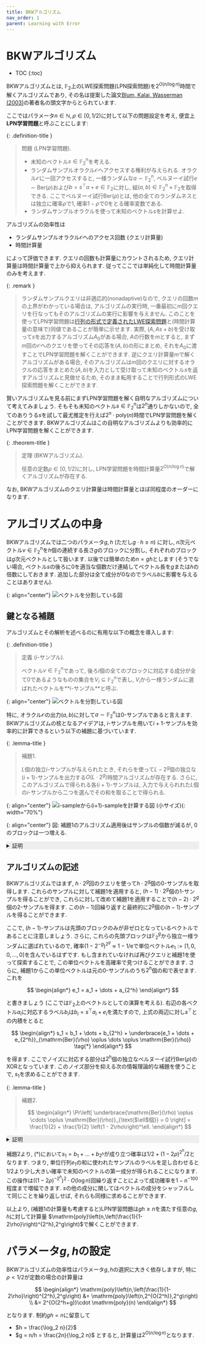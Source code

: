 ```yaml
---
title: BKWアルゴリズム
nav_order: 1
parent: Learning with Error
---
```


# BKWアルゴリズム

* TOC
{:toc}


BKWアルゴリズムとは, $\mathbb{F}_2$上のLWE探索問題(LPN探索問題)を$2^{O(n/\log n)}$時間で解くアルゴリズムであり, その名は提案した論文[Blum, Kalai, Wasserman (2003)](https://dl.acm.org/doi/10.1145/792538.792543)の著者名の頭文字からとられています.

ここではパラメータ$n\in\mathbb{N},\rho\in[0,1/2)$に対して以下の問題設定を考え, 便宜上**LPN学習問題**と呼ぶことにします:

{: .definition-title }
> 問題 (LPN学習問題).
>
>- 未知のベクトル$s\in \mathbb{F}_2^n$を考える.
>- ランダムサンプルオラクル$\mathcal{O}$へアクセスする権利が与えられる. オラクル$\mathcal{O}$に一回アクセスすると, 一様ランダムな$a\sim \mathbb{F}_2^n$, ベルヌーイ試行$e\sim \mathrm{Ber}(\rho)$および$b=s^\top a + e \in \mathbb{F}_2$に対し, 組$(a,b) \in \mathbb{F}_2^n \times \mathbb{F}_2$を取得できる. ここでベルヌーイ試行$\mathrm{Ber}(\rho)$とは, 他の全てのランダムネスとは独立に確率$\rho$で$1$, 確率$1-\rho$で$0$をとる確率変数である.
>- ランダムサンプルオラクルを使って未知のベクトル$s$を計算せよ.

アルゴリズムの効率性は
- ランダムサンプルオラクル$\mathcal{O}$へのアクセス回数 (クエリ計算量)
- 時間計算量


によって評価できます.
クエリの回数も計算量にカウントされるため, クエリ計算量は時間計算量で上から抑えられます.
従ってここでは単純化して時間計算量のみを考えます.

{: .remark }
>ランダムサンプルクエリは非適応的(nonadaptive)なので, クエリの回数$m$の上界がわかっている場合は, アルゴリズムの実行時, 一番最初に$m$回クエリを行なってもそのアルゴリズムの実行に影響を与えません.
>このことを使ってLPN学習問題は[行列の形式で定義されたLWE探索問題](./index.md#探索問題)と(時間計算量の意味で)同値であることが簡単に示せます.
>実際, $(A,As+b)$を受け取って$s$を出力するアルゴリズム$A_0$がある場合, $A$の行数を$m$とすると, まず$m$回の$\mathcal{O}$へのクエリを使ってその応答を$(A,b)$の形にまとめ, それを$A_0$に渡すことでLPN学習問題を解くことができます.
>逆にクエリ計算量$m$で解くアルゴリズムがある場合, そのアルゴリズムは$m$回のクエリに対するオラクルの応答をまとめた$(A,b)$を入力として受け取って未知のベクトル$s$を返すアルゴリズムと見做せるため, そのまま転用することで行列形式のLWE探索問題を解くことができます.

賢いアルゴリズムを見る前にまずLPN学習問題を解く自明なアルゴリズムについて考えてみましょう.
そもそも未知のベクトル$s \in \mathbb{F}_2^n$は$2^n$通りしかないので, 全てのありうる$s$を試して最尤推定を行えば$2^{n}\cdot \mathrm{poly}(n)$時間でLPN学習問題を解くことができます.
BKWアルゴリズムはこの自明なアルゴリズムよりも効率的にLPN学習問題を解くことができます.

{: .theorem-title }
> 定理 (BKWアルゴリズム).
>
> 任意の定数$\rho\in[0,1/2)$に対し, LPN学習問題を時間計算量$2^{O(n/\log n)}$で解くアルゴリズムが存在する.

なお, BKWアルゴリズムのクエリ計算量は時間計算量とほぼ同程度のオーダーになります.


# アルゴリズムの中身
BKWアルゴリズムでは二つのパラメータ$g,h$ (ただし$g\cdot h \ge n$) に対し, $n$次元ベクトル$v\in \mathbb{F}_2^n$を$h$個の連続する長さ$g$のブロックに分割し, それぞれのブロックは$g$次元ベクトルとして扱います.
以後では簡単のため$n=gh$とします (そうでない場合, ベクトル$s$の後ろに$0$を適当な個数だけ連結してベクトル長を$g$または$h$の倍数にしておきます. 追加した部分は全て成分が$0$なのでラベル$b$に影響を与えることはありません).

{: align="center"}
![ベクトルを分割している図]({{site.baseurl}}/docs/learning_with_error/images/vector_split.svg)

## 鍵となる補題

アルゴリズムとその解析を述べるのに有用な以下の概念を導入します:

{: .definition-title }
> 定義 ($i$-サンプル).
>
> ベクトル$v \in \mathbb{F}_2^n$であって, 後ろ$i$個の全てのブロックに対応する成分が全て$0$であるようなものの集合を$V_i \subseteq \mathbb{F}_2^n$で表し, $V_i$から一様ランダムに選ばれたベクトルを**$i$-サンプル**と呼ぶ.

{: align="center"}
![ベクトルを分割している図]({{site.baseurl}}/docs/learning_with_error/images/i-sample.svg)

特に, オラクル$\mathcal{O}$の出力$(a,b)$に対して$a \sim \mathbb{F}_2^n$は$0$-サンプルであると言えます.
BKWアルゴリズムの核となるアイデアは, $i$-サンプルを用いて$i+1$-サンプルを効率的に計算できるという以下の補題に基づいています.

{: .lemma-title }
> 補題1.
>
> $L$個の独立$i$-サンプルが与えられたとき, それらを使って$L-2^g$個の独立な$(i+1)$-サンプルを出力する$O(L\cdot 2^g)$時間アルゴリズムが存在する. さらに, このアルゴリズムで得られる各$(i+1)$-サンプルは, 入力で与えられれた$L$個の$i$-サンプルから二つを選んでその和を取ることで得られる.
 

{: align="center"}
![i-sampleから(i+1)-sampleを計算する図 (小サイズ)]({{site.baseurl}}/docs/learning_with_error/images/i-sample_lemma.svg){: width="70%"}

{: align="center"}
図: 補題1のアルゴリズム適用後はサンプルの個数が減るが, $0$のブロックは一つ増える.

<details markdown="1" style="background-color: #eee;">
<summary style="display: list-item">証明</summary>

証明のアイデアは非常に単純で, $L$個  の$i$-サンプルを$2^g$個のクラスと呼ばれる部分集合に分割し, それぞれのクラス内で二つのベクトルを選んで和を取ることで$(i+1)$-サンプルを得るというものです.


まず, $i$-サンプル$v \in V_i$は後ろ$i$個のブロックが全て$0$であるようなベクトルであるため, 後ろから$i+1$個目のブロックは非ゼロであることがわかります (本当は各成分がランダムに決まるのでものすごく小さい確率でこのブロックの全ての成分$0$になりますが, ここでは無視します).
この非ゼロのブロックは$g$ビット文字列であり$2^g$通り存在します.
従ってこのブロックに基づいて与えられた$i$-サンプルを$2^g$個のクラスに分割することができます.

各クラス$S$に対し, 一様ランダムに$x \sim S$を選び, 多重集合$S'=\\{x + y \colon y \in S\\}$を構成します.
これらのベクトル$x,y$は同じクラスに属するため, その和$x+y$は後ろから$i+1$個目のブロックの全成分が$0$となるため, $V_{i+1}$の元になります.
なお, $S'$の全ての元は共通の$x$に対して$x + y$という形で表されますが, 
$y$は先頭$h-i$個のブロックが全て独立一様ランダムなブロックであるため, 各$x+y$は$(i+1)$-サンプルとなり, しかも$y$の独立性から$S'$の元もまた独立です.

アルゴリズムは
全てのクラスに対してこの操作を繰り返し, $S'$の和集合を出力します.
先ほどの議論から, 確かにこれは$(i+1)$-サンプルとなります.
なお, 各クラスに対し$\left| S' \right| = \left| S \right| - 1$であり, クラスは$2^g$個あるため, この操作は$O(L\cdot 2^g)$時間で完了し,
アルゴリズムの出力は$ |S| - 2^g$ 個の$(i+1)$-サンプルとなります.
$\square$
</details>


## アルゴリズムの記述

BKWアルゴリズムではまず, $h \cdot 2^g$回のクエリを使って$h\cdot 2^g$個の$0$-サンプルを取得します.
これらのサンプルに対して補題1を適用すると, $(h-1)\cdot 2^g$個の$1$-サンプルを得ることができ,
これらに対して改めて補題1を適用することで$(h-2)\cdot 2^g$個の$2$-サンプルを得ます.
この$(h-1)$回繰り返すと最終的に$2^g$個の$(h-1)$-サンプルを得ることができます.

ここで, $(h-1)$-サンプルは先頭のブロックのみが非ゼロとなっているベクトルであることに注意しましょう.
さらに, これらの先頭ブロックは$\mathbb{F}_2^g$から独立一様ランダムに選ばれているので, 確率$(1-2^{-g})^{2^g}\approx 1-1/\mathrm{e}$で単位ベクトル$e_1:=[1,0,0,\dots,0]$を含んでいるはずです.
もし含まれていなければ再びクエリと補題1を使って探索することで, この単位ベクトルを高確率で見つけることができます.
さらに, 補題1からこの単位ベクトルは元の$0$-サンプルのうち$2^h$個の和で表せます. これを

$$
  \begin{align*}
    e_1 = a_1 + \dots + a_{2^h}
  \end{align*}
$$

と書きましょう (ここでは$\mathbb{F}_2$上のベクトルとしての演算を考える).
右辺の各ベクトル$a_i$に対応するラベル$b_i$は$b_i = s^\top a_i + e_i$を満たすので, 上式の両辺に対し$s^\top$との内積をとると

$$
  \begin{align*}
    s_1 = b_1 + \dots + b_{2^h} + \underbrace{e_1 + \dots + e_{2^h}}_{\mathrm{Ber}(\rho) \oplus \dots \oplus \mathrm{Ber}(\rho)} \tag{*}
  \end{align*}
$$

を得ます. ここでノイズに対応する部分は$2^h$個の独立なベルヌーイ試行$\mathrm{Ber}(\rho)$のXORとなっています.
このノイズ部分を抑える次の情報理論的な補題を使うことで, $s_1$を求めることができます.

{: .lemma-title }
> 補題2.
>
>$$
  \begin{align*}
    \Pr\left[ \underbrace{\mathrm{Ber}(\rho) \oplus \cdots \oplus \mathrm{Ber}(\rho)}_{\text{$\ell$個}} = 0 \right] = \frac{1}{2} + \frac{1}{2} \left(1 - 2\rho\right)^\ell.
  \end{align*}
>$$
<details markdown="1" style="background-color: #eee;">
<summary style="display: list-item">証明</summary>

  証明は$\ell$に関する帰納法で示します.
  記法の簡単のため, 主張の左辺を$p_\ell$とおきます.

  **1. ベースステップ ($\ell=1$の場合)**:

  $$
    p_1 = 1 - \rho = \frac{1}{2} + \frac{1}{2}(1 - 2\rho)
  $$

  より, $\ell=1$の場合に主張は確かに成り立ちます.

  **2. 帰納ステップ**:
  一般の$\ell \ge 2$に対しては, $p_{\ell-1}$に対する帰納法の仮定を使って

  $$
    \begin{align*}
      p_\ell &= (1-\rho)\cdot p_{\ell-1} + \rho\cdot (1-p_{\ell-1}) \\
      &= (1-\rho)\left( \frac{1}{2} + \frac{1}{2} \left(1 - 2\rho\right)^{\ell-1} \right) + \rho\left( \frac{1}{2} - \frac{1}{2} \left(1 - 2\rho\right)^{\ell-1} \right) \\
      &= \text{(右辺)}
    \end{align*}
  $$

  より主張を得ます. $\square$
</details>

補題2より, (*)において$s_1=b_1+\dots+b_{2^h}$が成り立つ確率は$1/2 + (1-2\rho)^{2^h}/2$となります.
つまり, 単位行列$e_1$の和に使われたサンプルのラベルを足し合わせると$1/2$より少し大きい確率で未知のベクトルの第一成分が得られることになります.
この操作は$((1-2\rho)^{-2^h})^2\cdot O(\log n)$回繰り返すことによって成功確率を$1-n^{-100}$程度まで増幅できます.
$s$の他の成分に関してはベクトルの成分をシャッフルして同じことを繰り返しせば, それらも同様に求めることができます.

以上より, (補題1の計算量も考慮すると)LPN学習問題は$gh\ge n$を満たす任意の$g,h$に対して計算量 $\mathrm{poly}\left(n,\left(\frac{1}{1-2\rho}\right)^{2^h},2^g\right)$で解くことができます.

# パラメータ$g,h$の設定

BKWアルゴリズムの効率性はパラメータ$g,h$の選択に大きく依存しますが,
特に$\rho<1/2$が定数の場合の計算量は

$$
  \begin{align*}
    \mathrm{poly}\left(n,\left(\frac{1}{1-2\rho}\right)^{2^h},2^g\right) &= \mathrm{poly}\left(n,2^{O(2^h)},2^g\right) \\
    &= 2^{O(2^h+g)}\cdot \mathrm{poly}(n)
  \end{align*}
$$

となります. 制約$gh=n$に留意して
- $h = \frac{\log_2 n}{2}$
- $g = n/h = \frac{2n}{\log_2 n}$
とすると, 計算量は$2^{O(n/\log n)}$となります.

